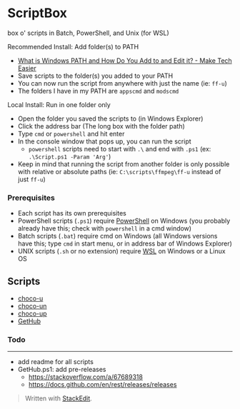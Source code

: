 # ScriptBox

box o' scripts in Batch, PowerShell, and Unix (for WSL)

Recommended Install: Add folder(s) to PATH
* [What is Windows PATH and How Do You Add to and Edit it? - Make Tech Easier](https://www.maketecheasier.com/what-is-the-windows-path/)
* Save scripts to the folder(s) you added to your PATH
* You can now run the script from anywhere with just the name (ie: `ff-u`)
* The folders I have in my PATH are `appscmd` and `modscmd`

Local Install: Run in one folder only
* Open the folder you saved the scripts to (in Windows Explorer)
* Click the address bar (The long box with the folder path)
* Type `cmd` or `powershell` and hit enter
* In the console window that pops up, you can run the script
	* `powershell` scripts need to start with `.\`  and end with `.ps1` (ex: `.\Script.ps1 -Param 'Arg'`)
* Keep in mind that running the script from another folder is only possible with relative or absolute paths (ie: `C:\scripts\ffmpeg\ff-u` instead of just `ff-u`)

### Prerequisites

* Each script has its own prerequisites
* PowerShell scripts (`.ps1`) require [PowerShell](https://learn.microsoft.com/en-us/powershell/scripting/windows-powershell/install/installing-windows-powershell?view=powershell-7.3) on Windows (you probably already have this; check with `powershell` in a cmd window)
* Batch scripts (`.bat`) require cmd on Windows (all Windows versions have this; type `cmd` in start menu, or in address bar of Windows Explorer)
* UNIX scripts (`.sh` or no extension) require [WSL](https://learn.microsoft.com/en-us/windows/wsl/install) on Windows or a Linux OS

Scripts
----
* [choco-u](appscmd/.README/choco-u.md)
* [choco-un](appscmd/.README/choco-un.md)
* [choco-up](appscmd/.README/choco-up.md)
* [GetHub](appscmd/.README/GetHub.md)

### Todo
___
- add readme for all scripts
- GetHub.ps1: add pre-releases
  - https://stackoverflow.com/a/67689318
  - https://docs.github.com/en/rest/releases/releases

> Written with [StackEdit](https://stackedit.io/).
